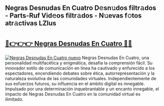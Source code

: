 ## Negras Desnudas En Cuatro D𝚎sn𝚞dos filtr𝚊dos - Parts-Ruf Vid𝚎os filtr𝚊dos - N𝚞evas f𝚘tos atr𝚊ctivas LZIus

# <h2><a href="http://mbcx2k.tromn.icu/?c=Negras+Desnudas+En+Cuatro">🔗👉👉👉 Negras Desnudas En Cuatro 🔗🔗</a></h2>

[![Negras Desnudas En Cuatro nuevo](https://i.imgur.com/pEAQMta.gif)](http://mbcx2k.tromn.icu/?c=Negras+Desnudas+En+Cuatro)
Negras Desnudas En Cuatro, una personalidad multifacética y enigmática, desafía la comprensión fácil. Su innovador estilo de comunicación en línea ha cautivado y enfurecido a los espectadores, encendiendo debates sobre ética, autorrepresentación y la naturaleza evolutiva de las comunidades virtuales. Independientemente de sus esfuerzos futuros, su influencia en el ámbito digital es innegable. Impulsado por una determinación inquebrantable y un encanto innegable, el impacto de Negras Desnudas En Cuatro en la comunidad virtual es ilimitado.
